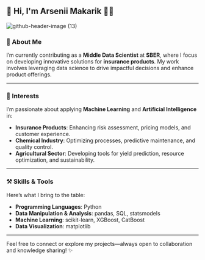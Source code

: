 ## 🐤 Hi, I'm Arsenii Makarik 🐣🐥

![github-header-image (13)](https://github.com/suuurfinbird/suuurfinbird/assets/145972187/f2f55d84-eb6a-4ecf-b9d8-f0781eb7a705)

### 🌿 About Me  
I’m currently contributing as a **Middle Data Scientist** at **SBER**, where I focus on developing innovative solutions for **insurance products**. My work involves leveraging data science to drive impactful decisions and enhance product offerings.

---

### 🌱 Interests  
I’m passionate about applying **Machine Learning** and **Artificial Intelligence** in:  
- **Insurance Products**: Enhancing risk assessment, pricing models, and customer experience.  
- **Chemical Industry**: Optimizing processes, predictive maintenance, and quality control.  
- **Agricultural Sector**: Developing tools for yield prediction, resource optimization, and sustainability.  

---

### ⚒ Skills & Tools  
Here’s what I bring to the table:  
- **Programming Languages**: Python  
- **Data Manipulation & Analysis**: pandas, SQL, statsmodels  
- **Machine Learning**: scikit-learn, XGBoost, CatBoost  
- **Data Visualization**: matplotlib  

---

Feel free to connect or explore my projects—always open to collaboration and knowledge sharing! ✨
